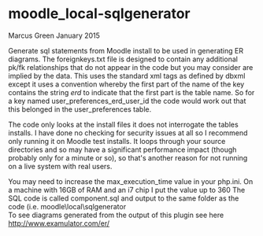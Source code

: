 moodle_local-sqlgenerator
=========================
Marcus Green January 2015

Generate sql statements from Moodle install to be used in generating ER diagrams. The foreignkeys.txt file is designed to contain any 
additional pk/fk relationships that do not appear in the code but you may consider are implied by the data. This uses the standard xml tags as defined by dbxml except it uses a convention whereby the first part of the name of the key contains the string _erd_ to indicate
that the first part is the table name. So for a key named user_preferences_erd_user_id the code would work out that this belonged in the user_preferences table. 

The code only looks at the install files it does not interrogate the tables installs. I have done no checking
for security issues at all so I recommend only running it on Moodle test installs. It loops through your source directories
and so may have a significant performance impact (though probably only for a minute or so), so that's another
reason for not running on a live system with real users.

You may need to increase the max_execution_time  value in your php.ini. On a machine with 16GB of RAM and an i7 chip I put the value up to 360
The SQL code is called component.sql and  output to the same folder as the code (i.e. moodle\local\sqlgenerator\
To see diagrams generated from the output of this plugin see here
http://www.examulator.com/er/


